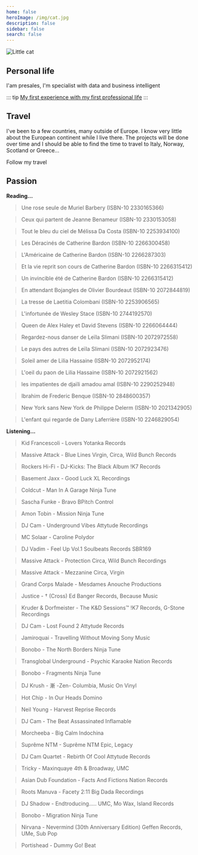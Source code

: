 ```yaml
---
home: false
heroImage: /img/cat.jpg
description: false
sidebar: false
search: false
---
```


<img :src="$withBase('/img/cat.jpg')" alt="Little cat">

## Personal life

I'am presales, I'm specialist with data and business intelligent

<!--a :href="$withBase('/personal/')">Follow my life</a-->

::: tip
[My first experience with my first professional life](http://vincent.legeard.info/cv)
:::

## Travel

I've been to a few countries, many outside of Europe. I know very little about the European continent while I live there. The projects will be done over time and I should be able to find the time to travel to Italy, Norway, Scotland or Greece...

<a :href="$withBase('/travel/Maroc.html')">Follow my travel</a>

## Passion

**Reading...**

>  Une rose seule de Muriel Barbery (ISBN-10 2330165366)

>  Ceux qui partent de Jeanne Benameur (ISBN-10 2330153058)

>  Tout le bleu du ciel de Mélissa Da Costa (ISBN-10 2253934100)

>  Les Déracinés de Catherine Bardon (ISBN-10 2266300458)

>  L'Américaine de Catherine Bardon (ISBN-10 2266287303)

>  Et la vie reprit son cours de Catherine Bardon (ISBN-10 2266315412)

>  Un invincible été de Catherine Bardon (ISBN-10 2266315412)

>  En attendant Bojangles de Olivier Bourdeaut (ISBN-10 2072844819)

>  La tresse de Laetitia Colombani (ISBN-10 2253906565)

>  L'infortunée de Wesley Stace (ISBN-10 2744192570)

>  Queen de Alex Haley et David Stevens (ISBN-10 2266064444)

>  Regardez-nous danser de Leïla Slimani (ISBN-10 2072972558)

>  Le pays des autres de Leïla Slimani (ISBN-10 2072923476)

>  Soleil amer de Lilia Hassaine (ISBN-10 2072952174)

>  L'oeil du paon de Lilia Hassaine (ISBN-10 2072921562)

>  les impatientes de djaïli amadou amal (ISBN-10 2290252948)

>  Ibrahim de Frederic Benque (ISBN-10 2848600357)

>  New York sans New York de Philippe Delerm (ISBN-10 2021342905)

>  L'enfant qui regarde de Dany Laferrière (ISBN-10 2246829054)

**Listening...**



	
> Kid Francescoli - Lovers 
Yotanka Records

> Massive Attack - Blue Lines
Virgin, Circa, Wild Bunch Records

> Rockers Hi-Fi - DJ-Kicks: The Black Album
!K7 Records

> Basement Jaxx - Good Luck
XL Recordings

> Coldcut - Man In A Garage
Ninja Tune

> Sascha Funke - Bravo
BPitch Control

> Amon Tobin - Mission
Ninja Tune

> DJ Cam - Underground Vibes
Attytude Recordings

> MC Solaar - Caroline
Polydor

> DJ Vadim - Feel Up Vol.1
Soulbeats Records SBR169

> Massive Attack - Protection
Circa,  Wild Bunch Recordings

> Massive Attack - Mezzanine
Circa, Virgin

> Grand Corps Malade - Mesdames
Anouche Productions

> Justice - † (Cross)
Ed Banger Records, Because Music
	
> Kruder & Dorfmeister - The K&D Sessions™
!K7 Records, G-Stone Recordings

> DJ Cam - Lost Found 2
Attytude Records

> Jamiroquai - Travelling Without Moving
Sony Music

> Bonobo - The North Borders
Ninja Tune

> Transglobal Underground - Psychic Karaoke
Nation Records

> Bonobo - Fragments
Ninja Tune

> DJ Krush - 漸 -Zen-
Columbia, Music On Vinyl

> Hot Chip - In Our Heads
Domino

> Neil Young - Harvest
Reprise Records

> DJ Cam - The Beat Assassinated
Inflamable

> Morcheeba - Big Calm
Indochina

> Suprême NTM - Suprême NTM
Epic, Legacy

> DJ Cam Quartet - Rebirth Of Cool
Attytude Records

> Tricky - Maxinquaye
4th & Broadway, UMC

> Asian Dub Foundation - Facts And Fictions
Nation Records

> Roots Manuva - Facety 2:11
Big Dada Recordings

> DJ Shadow - Endtroducing.....
UMC, Mo Wax, Island Records

> Bonobo - Migration
Ninja Tune

> Nirvana - Nevermind (30th Anniversary Edition)
Geffen Records, UMe, Sub Pop 

> Portishead - Dummy
Go! Beat